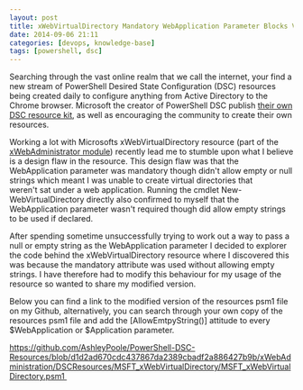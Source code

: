 ```yaml
---
layout: post
title: xWebVirtualDirectory Mandatory WebApplication Parameter Blocks VD Creation
date: 2014-09-06 21:11
categories: [devops, knowledge-base]
tags: [powershell, dsc]
---
```

Searching through the vast online realm that we call the internet, your find a new stream of PowerShell Desired State Configuration (DSC) resources being created daily to configure anything from Active Directory to the Chrome browser. Microsoft the creator of PowerShell DSC publish <a title="MS DSC Resource Kit" href="http://gallery.technet.microsoft.com/scriptcenter/DSC-Resource-Kit-All-c449312d" target="_blank">their own DSC resource kit</a>, as well as encouraging the community to create their own resources.

Working a lot with Microsofts xWebVirtualDirectory resource (part of the <a title="xWebAdministration Module" href="http://gallery.technet.microsoft.com/scriptcenter/xWebAdministration-Module-3c8bb6be" target="_blank">xWebAdministrator module</a>) recently lead me to stumble upon what I believe is a design flaw in the resource. This design flaw was that the WebApplication parameter was mandatory though didn't allow empty or null strings which meant I was unable to create virtual directories that weren't sat under a web application. Running the cmdlet New-WebVirtualDirectory directly also confirmed to myself that the WebApplication parameter wasn't required though did allow empty strings to be used if declared.

After spending sometime unsuccessfully trying to work out a way to pass a null or empty string as the WebApplication parameter I decided to explorer the code behind the xWebVirtualDirectory resource where I discovered this was because the mandatory attribute was used without allowing empty strings. I have therefore had to modify this behaviour for my usage of the resource so wanted to share my modified version.

Below you can find a link to the modified version of the resources psm1 file on my Github, alternatively, you can search through your own copy of the resources psm1 file and add the [AllowEmtpyString()] attitude to every $WebApplication or $Application parameter.

<a title="Ashley Poole's Github xWebVirtualDirectory" href="https://github.com/AshleyPoole/PowerShell-DSC-Resources/blob/d1d2ad670cdc437867da2389cbadf2a886427b9b/xWebAdministration/DSCResources/MSFT_xWebVirtualDirectory/MSFT_xWebVirtualDirectory.psm1" target="_blank">https://github.com/AshleyPoole/PowerShell-DSC-Resources/blob/d1d2ad670cdc437867da2389cbadf2a886427b9b/xWebAdministration/DSCResources/MSFT_xWebVirtualDirectory/MSFT_xWebVirtualDirectory.psm1 </a>
